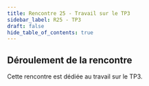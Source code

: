 ```yaml
---
title: Rencontre 25 - Travail sur le TP3
sidebar_label: R25 - TP3
draft: false
hide_table_of_contents: true
---
```


## Déroulement de la rencontre

Cette rencontre est dédiée au travail sur le TP3. 


